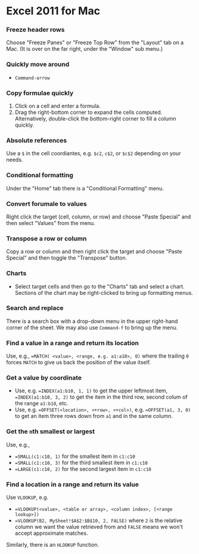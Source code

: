 
# Excel 2011 for Mac

### Freeze header rows

Choose "Freeze Panes" or "Freeze Top Row" from the "Layout" tab on a Mac. (It is
over on the far right, under the "Window" sub menu.)

### Quickly move around

* `Command-arrow`

### Copy formulae quickly

1. Click on a cell and enter a formula.
2. Drag the right-bottom corner to expand the cells computed. Alternatively, double-click
the bottom-right corner to fill a column quickly.

### Absolute references

Use a `$` in the cell coordiantes, e.g. `$c2`, `c$2`, or `$c$2` depending on your needs.

### Conditional formatting

Under the "Home" tab there is a "Conditional Formatting" menu.

### Convert forumale to values

Right click the target (cell, column, or row) and choose "Paste Special" and then select
"Values" from the menu.

### Transpose a row or column

Copy a row or column and then right click the target and choose "Paste Special" and then 
toggle the "Transpose" button.

### Charts

* Select target cells and then go to the "Charts" tab and select a chart. Sections of the
chart may be right-clicked to bring up formatting menus.

### Search and replace 

There is a search box with a drop-down menu in the upper right-hand corner of the
sheet. We may also use `Command-f` to bring up the menu.

### Find a value in a range and return its location

Use, e.g., `=MATCH( <value>, <range, e.g. a1:a10>, 0)` where the trailing `0` forces
`MATCH` to give us back the position of the value itself.

### Get a value by coordinate

* Use, e.g. `=INDEX(a1:b10, 1, 1)` to get the upper leftmost item, `=INDEX(a1:b10, 3, 2)`
to get the item in the third row, second colum of the range `a1:b10`, etc.
* Use, e.g. `=OFFSET(<location>, <+row>, <+col>)`, e.g. `=OFFSET(a1, 3, 0)` to get an
item three rows down from `a1` and in the same column.

### Get the `n`th smallest or largest

Use, e.g.,
* `=SMALL(c1:c10, 1)` for the smallest item in `c1:c10`
* `=SMALL(c1:c10, 3)` for the third smallest item in `c1:c10`
* `=LARGE(c1:c10, 2)` for the second largest item in `c1:c10`

### Find a location in a range and return its value

Use `VLOOKUP`, e.g.

* `=VLOOKUP(<value>, <table or array>, <column index>, [<range lookup>])`
* `=VLOOKUP(B2, MySheet!$A$2:$B$10, 2, FALSE)` where `2` is the relative column we
want the value retrieved from and `FALSE` means we won't accept approximate matches.

Similarly, there is an `HLOOKUP` function.

